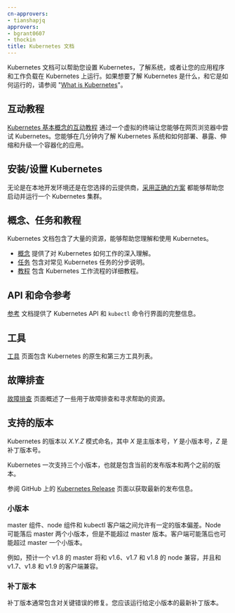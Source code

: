 ```yaml
---
cn-approvers:
- tianshapjq
approvers:
- bgrant0607
- thockin
title: Kubernetes 文档
---
```

<!--
---
approvers:
- bgrant0607
- thockin
title: Kubernetes Documentation
---
-->

<!--
Kubernetes documentation can help you set up Kubernetes, learn about the system, or get your applications and workloads running on Kubernetes. To learn the basics of what Kubernetes is and how it works, read "[What is Kubernetes](/docs/concepts/overview/what-is-kubernetes/)".
-->
Kubernetes 文档可以帮助您设置 Kubernetes，了解系统，或者让您的应用程序和工作负载在 Kubernetes 上运行。如果想要了解 Kubernetes 是什么，和它是如何运行的，请参阅 "[What is Kubernetes](/docs/concepts/overview/what-is-kubernetes/)"。

<!--
## Interactive Tutorial
-->
## 互动教程

<!--
The [Kubernetes Basics interactive tutorial](/docs/tutorials/kubernetes-basics/) lets you try out Kubernetes right out of your web browser, using a virtual terminal. Learn about the Kubernetes system and deploy, expose, scale, and upgrade a containerized application in just a few minutes.
-->
[Kubernetes 基本概念的互动教程](/docs/tutorials/kubernetes-basics/) 通过一个虚拟的终端让您能够在网页浏览器中尝试 Kubernetes。您能够在几分钟内了解 Kubernetes 系统和如何部署、暴露、伸缩和升级一个容器化的应用。

<!--
## Installing/Setting Up Kubernetes
-->
## 安装/设置 Kubernetes

<!--
[Picking the Right Solution](/docs/setup/pick-right-solution/) can help you get a Kubernetes cluster up and running, either for local development, or on your cloud provider of choice.
-->
无论是在本地开发环境还是在您选择的云提供商，[采用正确的方案](/docs/setup/pick-right-solution/) 都能够帮助您启动并运行一个 Kubernetes 集群。

<!--
## Concepts, Tasks, and Tutorials
-->
## 概念、任务和教程

<!--
The Kubernetes documentation contains a number of resources to help you understand and work with Kubernetes.
-->
Kubernetes 文档包含了大量的资源，能够帮助您理解和使用 Kubernetes。

<!--
* [Concepts](/docs/concepts/) provide a deep understanding of how Kubernetes works.
* [Tasks](/docs/tasks/) contain step-by-step instructions for common Kubernetes tasks.
* [Tutorials](/docs/tutorials/) contain detailed walkthroughs of the Kubernetes workflow.
-->
* [概念](/docs/concepts/) 提供了对 Kubernetes 如何工作的深入理解。
* [任务](/docs/tasks/) 包含对常见 Kubernetes 任务的分步说明。
* [教程](/docs/tutorials/) 包含 Kubernetes 工作流程的详细教程。

<!--
## API and Command References
-->
## API 和命令参考

<!--
The [Reference](/docs/reference/) documentation provides complete information on the Kubernetes APIs and the `kubectl` command-line interface.
-->
[参考](/docs/reference/) 文档提供了 Kubernetes API 和 `kubectl` 命令行界面的完整信息。

<!--
## Tools
-->
## 工具

<!--
The [Tools](/docs/tools/) page contains a list of native and third-party tools for Kubernetes.
-->
[工具](/docs/tools/) 页面包含 Kubernetes 的原生和第三方工具列表。

<!--
## Troubleshooting
-->
## 故障排查

<!--
The [Troubleshooting](/docs/tasks/debug-application-cluster/troubleshooting) page outlines some resources for troubleshooting and finding help.
-->
[故障排查](/docs/tasks/debug-application-cluster/troubleshooting) 页面概述了一些用于故障排查和寻求帮助的资源。

<!--
## Supported Versions
-->
## 支持的版本

<!--
Kubernetes has a _X.Y.Z_ versioning scheme, where _X_ is the major version, _Y_ is the minor version, and _Z_ is the patch version. 

Kubernetes is supported for three minor versions at a time. This includes the current release version and two previous versions. 

See the [Kubernetes Release](https://github.com/kubernetes/kubernetes/releases) page on GitHub for the latest release information.
-->
Kubernetes 的版本以 _X.Y.Z_ 模式命名，其中 _X_ 是主版本号，_Y_ 是小版本号，_Z_ 是补丁版本号。

Kubernetes 一次支持三个小版本，也就是包含当前的发布版本和两个之前的版本。

参阅 GitHub 上的 [Kubernetes Release](https://github.com/kubernetes/kubernetes/releases) 页面以获取最新的发布信息。

<!--
### Minor Versions
-->
### 小版本

<!--
A certain amount of version skew is permissible between master components, node components, and the kubectl client. Nodes may lag master by up to two versions, but not exceed the master version. Clients may lag master by one version and may exceed master up to one version.
-->
master 组件、node 组件和 kubectl 客户端之间允许有一定的版本偏差。Node 可能落后 master 两个小版本，但是不能超过 master 版本。客户端可能落后也可能超过 master 一个小版本。

<!--
For example, a v1.8 master is expected to be compatible with v1.6, v1.7, and v1.8 nodes, and compatible with v1.7, v1.8, and v1.9 clients. 
-->
例如，预计一个 v1.8 的 master 将和 v1.6、v1.7 和 v1.8 的 node 兼容，并且和 v1.7、v1.8 和 v1.9 的客户端兼容。

<!--
### Patch Versions
-->
### 补丁版本

<!--
Patch releases often include critical bug fixes. You should be running the latest patch release of a given minor release.
-->
补丁版本通常包含对关键错误的修复。您应该运行给定小版本的最新补丁版本。
